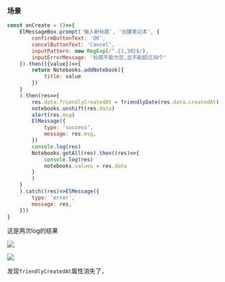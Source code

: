 ### 场景



```js
const onCreate = ()=>{
    ElMessageBox.prompt('输入新标题', '创建笔记本', {
        confirmButtonText: 'OK',
        cancelButtonText: 'Cancel',
        inputPattern: new RegExp(/^.{1,30}$/),
        inputErrorMessage: '标题不能为空,且不能超过30个'
    }).then(({value})=>{
        return Notebooks.addNotebook({
            title: value
        })
    }
    ).then(res=>{
        res.data.friendlyCreatedAt = friendlyDate(res.data.createdAt)
        notebooks.unshift(res.data)
        alert(res.msg)
        ElMessage({
            type: 'success',
            message: res.msg,
        })
        console.log(res)
        Notebooks.getAll(res).then((res)=>{
            console.log(res)
            notebooks.values = res.data
        }
        )
    }
    ).catch((res)=>ElMessage({
        type: 'error',
        message: res,
    }))
}

```


这是两次log的结果


![](https://cdn.jsdelivr.net/gh/Sumuyzzz/pictures/img/202207041324879.png)

![](https://cdn.jsdelivr.net/gh/Sumuyzzz/pictures/img/202207041325479.png)


发现`friendlyCreatedAt`属性消失了，